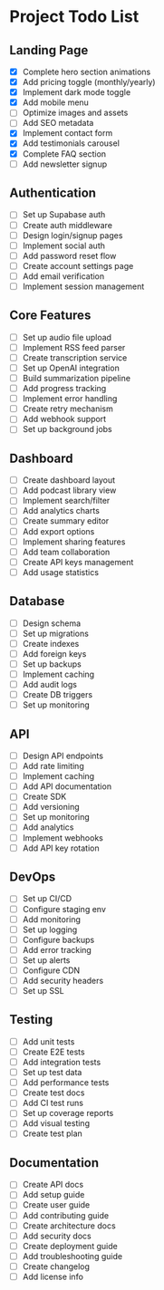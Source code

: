 # Project Todo List

## Landing Page
- [x] Complete hero section animations
- [x] Add pricing toggle (monthly/yearly)
- [x] Implement dark mode toggle
- [x] Add mobile menu
- [ ] Optimize images and assets
- [ ] Add SEO metadata
- [x] Implement contact form
- [x] Add testimonials carousel
- [x] Complete FAQ section
- [ ] Add newsletter signup

## Authentication
- [ ] Set up Supabase auth
- [ ] Create auth middleware
- [ ] Design login/signup pages
- [ ] Implement social auth
- [ ] Add password reset flow
- [ ] Create account settings page
- [ ] Add email verification
- [ ] Implement session management

## Core Features
- [ ] Set up audio file upload
- [ ] Implement RSS feed parser
- [ ] Create transcription service
- [ ] Set up OpenAI integration
- [ ] Build summarization pipeline
- [ ] Add progress tracking
- [ ] Implement error handling
- [ ] Create retry mechanism
- [ ] Add webhook support
- [ ] Set up background jobs

## Dashboard
- [ ] Create dashboard layout
- [ ] Add podcast library view
- [ ] Implement search/filter
- [ ] Add analytics charts
- [ ] Create summary editor
- [ ] Add export options
- [ ] Implement sharing features
- [ ] Add team collaboration
- [ ] Create API keys management
- [ ] Add usage statistics

## Database
- [ ] Design schema
- [ ] Set up migrations
- [ ] Create indexes
- [ ] Add foreign keys
- [ ] Set up backups
- [ ] Implement caching
- [ ] Add audit logs
- [ ] Create DB triggers
- [ ] Set up monitoring

## API
- [ ] Design API endpoints
- [ ] Add rate limiting
- [ ] Implement caching
- [ ] Add API documentation
- [ ] Create SDK
- [ ] Add versioning
- [ ] Set up monitoring
- [ ] Add analytics
- [ ] Implement webhooks
- [ ] Add API key rotation

## DevOps
- [ ] Set up CI/CD
- [ ] Configure staging env
- [ ] Add monitoring
- [ ] Set up logging
- [ ] Configure backups
- [ ] Add error tracking
- [ ] Set up alerts
- [ ] Configure CDN
- [ ] Add security headers
- [ ] Set up SSL

## Testing
- [ ] Add unit tests
- [ ] Create E2E tests
- [ ] Add integration tests
- [ ] Set up test data
- [ ] Add performance tests
- [ ] Create test docs
- [ ] Add CI test runs
- [ ] Set up coverage reports
- [ ] Add visual testing
- [ ] Create test plan

## Documentation
- [ ] Create API docs
- [ ] Add setup guide
- [ ] Create user guide
- [ ] Add contributing guide
- [ ] Create architecture docs
- [ ] Add security docs
- [ ] Create deployment guide
- [ ] Add troubleshooting guide
- [ ] Create changelog
- [ ] Add license info 